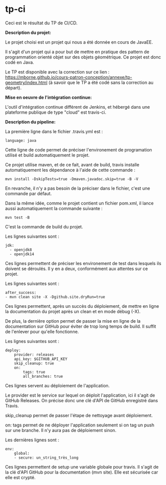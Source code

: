 # tp-ci

Ceci est le résultat du TP de CI/CD.

**Description du projet:**

Le projet choisi est un projet qui nous a été donnée en cours de JavaEE.

Il s'agit d'un projet qui a pour but de mettre en pratique des pattern de programmation orienté objet sur des objets géométrique.
Ce projet est donc codé en Java.

Le TP est disponible avec la correction sur ce lien :
https://mborne.github.io/cours-patron-conception/annexe/tp-geometry/index.html
(à savoir que le TP a été codé sans la correction au départ).

**Mise en oeuvre de l'intégration continue:**

L'outil d'intégration continue différent de Jenkins, et hébergé dans une plateforme publique de type "cloud” est travis-ci.

**Description du pipeline:**

La première ligne dans le fichier .travis.yml est :

    language: java

Cette ligne de code permet de préciser l'environement de programation utilisé et build automatiquement le projet.

Ce projet utilise maven, et de ce fait, avant de build, travis installe automatiquement les dépendance à l'aide de cette commande :

    mvn install -DskipTests=true -Dmaven.javadoc.skip=true -B -V

En revanche, il n'y a pas besoin de la préciser dans le fichier, c'est une commande par défaut.

Dans la même idée, comme le projet contient un fichier pom.xml, il lance aussi automatiquement la commande suivante :

    mvn test -B

C'est la commande de build du projet.

Les lignes suivantes sont :

    jdk:
      - openjdk8
      - openjdk14

Ces lignes permettent de préciser les environement de test dans lesquels ils doivent se déroulés. Il y en a deux, conformément aux attentes sur ce projet.

Les lignes suivantes sont :

    after_success:
    - mvn clean site -X -Dgithub.site.dryRun=true

Ces lignes permettent, après un succès du déploiement, de mettre en ligne la documentation du projet après un clean et en mode débug (-X).

De plus, la dernière option permet de passer la mise en ligne de la documentation sur GitHub pour éviter de trop long temps de build. Il suffit de l'enlever pour qu'elle fonctionne.

Les lignes suivantes sont :

    deploy:
        provider: releases
        api_key: $GITHUB_API_KEY
        skip_cleanup: true
        on:
            tags: true
            all_branches: true

Ces lignes servent au déploiement de l'application.

Le provider est le service sur lequel on déploit l'application, ici il s'agit de GitHub Releases. On précise donc une clé d'API de GitHub enregistré dans Travis.

skip_cleanup permet de passer l'étape de nettoyage avant déploiement.

on: tags permet de ne déployer l'application seulement si on tag un push sur une branche. Il n'y aura pas de déploiement sinon.

Les dernières lignes sont :

    env:
        global:
        - secure: un_string_très_long


Ces lignes permettent de setup une variable globale pour travis. Il s'agit de la clé d'API GitHub pour la documentation (mvn site). Elle est sécurisée car elle est crypté.